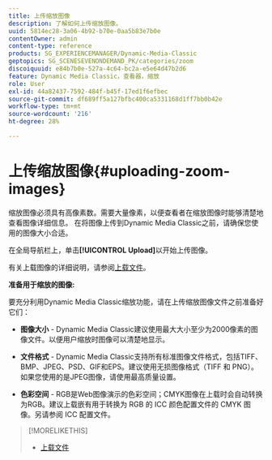 ```yaml
---
title: 上传缩放图像
description: 了解如何上传缩放图像。
uuid: 5814ec28-3a06-4b92-b70e-0aa5b83e7b0e
contentOwner: admin
content-type: reference
products: SG_EXPERIENCEMANAGER/Dynamic-Media-Classic
geptopics: SG_SCENESEVENONDEMAND_PK/categories/zoom
discoiquuid: e84b7b0e-527a-4c64-bc2a-e5e64d47b2d6
feature: Dynamic Media Classic，查看器，缩放
role: User
exl-id: 44a82437-7592-484f-b45f-17ed1f6efbec
source-git-commit: df689ff5a127bfbc400ca5331168d1ff7bb0b42e
workflow-type: tm+mt
source-wordcount: '216'
ht-degree: 28%

---
```


# 上传缩放图像{#uploading-zoom-images}

缩放图像必须具有高像素数。需要大量像素，以便查看者在缩放图像时能够清楚地查看图像详细信息。 在将图像上传到Dynamic Media Classic之前，请确保您使用的图像大小合适。

在全局导航栏上，单击&#x200B;**[!UICONTROL Upload]**&#x200B;以开始上传图像。

有关上载图像的详细说明，请参阅[上载文件](uploading-files.md#uploading_files)。

**准备用于缩放的图像:**

要充分利用Dynamic Media Classic缩放功能，请在上传缩放图像文件之前准备好它们：

* **图像大小** - Dynamic Media Classic建议使用最大大小至少为2000像素的图像文件。以便用户缩放时图像可以清楚地显示。

* **文件格式**  - Dynamic Media Classic支持所有标准图像文件格式，包括TIFF、BMP、JPEG、PSD、GIF和EPS。建议使用无损图像格式（TIFF 和 PNG）。如果您使用的是JPEG图像，请使用最高质量设置。

* **色彩空间** - RGB是Web图像演示的色彩空间；CMYK图像在上载时会自动转换为RGB。建议上载嵌有用于转换为 RGB 的 ICC 颜色配置文件的 CMYK 图像。另请参阅 ICC 配置文件。

>[!MORELIKETHIS]
>
>* [上载文件](uploading-files.md#uploading_files)

